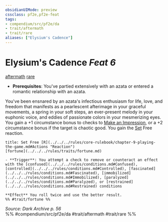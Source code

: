 ```yaml
---
obsidianUIMode: preview
cssclass: pf2e,pf2e-feat
tags:
- compendium/src/pf2e/da
- trait/aftermath
- trait/rare
aliases: ["Elysium's Cadence"]
---
```

# Elysium's Cadence  *Feat 6*  
[aftermath](../../Rules/traits/aftermath-da.md)  [rare](../../Rules/traits/rare.md)  

- **Prerequisites**: You've partied extensively with an azata or entered a romantic relationship with an azata.

You've been ensnared by an azata's infectious enthusiasm for life, love, and freedom that manifests as a pearlescent afterimage in your graceful movements, a spring in your soft steps, an ever-present melody in your euphonic voice, and eddies of passionate colors in your mesmerizing eyes. You gain a +1 circumstance bonus to checks to [Make an Impression](../../Rules/actions/make-an-impression.md), or a +2 circumstance bonus if the target is chaotic good. You gain the [Set](../setting/deities/set-botd.md) Free reaction.

```ad-embed-ability
title: Set Free [R](../../../rules/core-rulebook/chapter-9-playing-the-game.md#Actions "Reaction")
[fortune](../../../rules/traits/fortune.md)  

- **Trigger**: You attempt a check to remove or counteract an effect with the [confused](../../../rules/conditions.md#Confused), [controlled](../../../rules/conditions.md#Controlled), [fascinated](../../../rules/conditions.md#Fascinated), [immobilized](../../../rules/conditions.md#Immobilized), [paralyzed](../../../rules/conditions.md#Paralyzed), or [restrained](../../../rules/conditions.md#Restrained) conditions

**Effect** You roll twice and use the better result.  
%% #trait/fortune %%
```

*Source: Dark Archive p. 56*  
%% #compendium/src/pf2e/da #trait/aftermath #trait/rare %%

